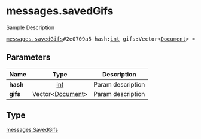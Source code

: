 # messages.savedGifs

Sample Description

<pre>
<a href="../constructor/messages.savedGifs.md">messages.savedGifs</a>#2e0709a5 hash:<a href="../type/int.md">int</a> gifs:Vector&lt;<a href="../type/Document.md">Document</a>&gt; = <a href="../type/messages.SavedGifs.md">messages.SavedGifs</a>;</pre>
## Parameters

| Name | Type | Description |
|------|:----:|-------------|
| **hash** | <a href="../type/int.md">int</a> | Param description |
| **gifs** | Vector&lt;<a href="../type/Document.md">Document</a>&gt; | Param description |

## Type

<a href="../type/messages.SavedGifs.md">messages.SavedGifs</a>
